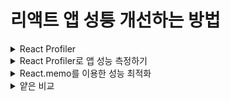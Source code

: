 # 리액트 앱 성틍 개선하는 방법

<details>
<summary>React Profiler</summary>

### 리액트 프로파일러란?
- React-Profilers는 React16.5에서 새로운 DevTools 프로파일러 플러그인에 대한 지원을 추가한다.
- 이 플러그인은 React의 Profiler API를 사용하여 React 애플리케이션의 성능 병목 현상을 식별하기 위해 렌더링되는 각 구성 요소에 대한 타이밍 정보를 수집한다.

#### 리액트 프로파일러를 이용한 성능 측정하기
- React Profilers를 이용하여 성능을 측정하기 위해 두 개의 컴포넌트를 생성 후 성능 비교를 해보자
![Alt text](image.png)
- A.js : 모든 요소를 하나의 컴포넌트에
- B.js : 여러 컴포넌트로 나눠주기
```javascript
// A.js
import React from 'react'

const A = ({message, posts}) => {
  return (
    <div>
        <h1>A Component</h1>
        <p>{message}</p>
        <ul>
            {posts.map(post => {
                return (
                    <li key={post.id}>
                        <p>{post.title}</p>
                    </li>
                )
            })}
        </ul>
    </div>
  )
}

export default A

// B.js
import React from 'react'

const Message = ({message}) => {
    return (
        <p>{message}</p>
    )
}

const ListItem = ({post}) => {
    return (
        <li key={post.id}>
            <p>{post.title}</p>
        </li>
    )
}

const List = ({posts}) => {
    return (
        <ul>
            {posts.map(post => (
                <ListItem key={post.id} post={post}/>
            ))}
        </ul>
    )
}

const B = ({message, posts}) => {
  return (
    <div>
        <h1>B Component</h1>
        <Message message={message}/>
        <List posts={posts}/>/
    </div>
  )
}

export default B
```

#### 가짜 데이터 가져오기
- 성능을 측정하기 위해 어느 정도 많은 데이터가 있을 시에 측정이 가능하기 때문에 가짜 데이터를 전달해주는 곳에 요청을 보내서 데이터를 받아온다.
```javascript
useEffect(() => {
    fetch('https://jsonplaceholder.typicode.com/posts')
        .then(response => response.json())
        .then(posts => setPosts(posts));
}, []);
```
- Response는 HTTP 응답 전체를 나타내는 객체로, JSON 본문 콘텐츠를 추출하기 위해서는 json()(en-US)메서드를 호출해야 한다.

#### useEffect
- 컴포는트가 랜더링될 때 특정 작업을 실행할 수 있도록 하는 Hook
- 여기서 App 컴포넌트가 한번 렌더링 된 후 jsonplaceholder라는 곳의 서버에 비동기 요청을 보내어 posts 데이터를 가져오기 위해 사용되었다.
- 현재는 profiler를 살펴보는 부분에 집중하기 위해 나중에 더 자세히 알아보도록 하자.

#### fetch() 메소드
- 원격 API에 요청을 보내기 위해 사용할 수 있는 메소드
- 전역 fetch() 메소드는 네트워크에서 리소스를 가져오는 프로세스를 시작하여 Response응답을 사용할 수 있게 되면 이행된 Promise 약속을 Return한다.

#### jsonplaceholder
- JSONPlaceholder는 가짜 데이터가 필요할 때마다 사용할 수 있는 무료 온라인 REST API
- posts, users, photos 등 여러 가지 가짜 데이터를 가져올 수 있다.
</details>
<details>
<summary>React Profiler로 앱 성능 측정하기</summary>

- 성능을 측정하기 위해 크롬 개발자 도구를 열고 Profiler 탭으로 이동
![Alt text](image-1.png)

- 여기서 프로파일링을 수행하여 성능 데이터를 기록하고 측정할 수 있다.
- 프로 파일링을 수행하려면 레코드 버튼을 클릭한다.
- Profiler는 컴포넌트가 재렌더링이 될 때마다 성능을 기록한다.
![Alt text](image-2.png)

- hello 입력했을 때 비교
![Alt text](image-3.png)

- A보다 B의 처리 시간이 더 느린 것을 확인할 수 있음
</details>
<details>
<summary>React.memo를 이용한 성능 최적화</summary>

![Alt text](image-4.png)
- 해당 설정을 사용할 경우 랜더링되는 부분을 하이라이팅해주어 바로 확인할 수 있다.

### 현재 앱에서 B 컴포넌트의 문제점
- 현재 B 컴포넌트는 B, List, ListItem, Message 컴포넌트로 나눠져 있다.
- 이렇게 나눠준 이유는 재사용성을 위해서도 있지만 각 컴포넌트의 렌더링 최적화를 위해서 이기도 하다. 
  - 예를 들어 input에서 글을 타이핑 할 때 원래는 Message 컴포넌트와 그 State 값을 가지고 있는 App 컴포넌트만 렌더링 되어야 하는데 현재는 상관이 없는 부분까지 렌더링되고 있다.

### React.memo 적용으로 문제 해결
- 위의 문제를 해결하기 위해 React.memo로 감싸주면 된다.
```javascript
import React from 'react'

const Message = React.memo(({message}) => {
    return (
        <p>{message}</p>
    )
});

const ListItem = React.memo(({post}) => {
    return (
        <li key={post.id}>
            <p>{post.title}</p>
        </li>
    )
});

const List = React.memo(({posts}) => {
    return (
        <ul>
            {posts.map(post => (
                <ListItem key={post.id} post={post}/>
            ))}
        </ul>
    )
});

const B = ({message, posts}) => {
  return (
    <div>
        <h1>B Component</h1>
        <Message message={message}/>
        <List posts={posts}/>/
    </div>
  )
}

export default B
```
![Alt text](image-5.png)
- React.memo 적용 결과 이 전과는 다르게 A 컴포넌트보다 B 컴포넌트가 랜더링 속도가 빨라진 것을 볼 수 있음

### React.memo()란?
- React는 먼저 컴포넌트를 렌더링한 후 이전에 렌더링 된 결과와 비교하여 DOM 업데이트를 결정한다.
- 만약 렌더링 결과가 이전과 다르다면, React는 DOM을 업데이트한다.
- 이 과정에서 만약 컴포넌트가 React.memo()로 둘러 쌓여 있다면, React는 컴포넌트를 렌더링하고 결과를 메모이징(Memoizing)한다.
- 그리고 다음 렌더링이 일어날 때 렌더링하는 컴포넌트의 props가 같다면, React는 메모이징(Memoizing)된 내용을 재사용한다.
  - props가 같다면 결과 값이 같은 것이기 때문에 굳이 다시 만들지 않고 재사용한다.

#### 메모이제이션(Memoization)이란?
- 메모이제이션은 주어진 입력값에 대한 결과를 저장함으로써 같은 입력값에 대해 함수가 한 번만 실행되는 것을 보장한다.
- 처음 렌더링할 때 결과를 메모이징 하고 다음 렌더링 시 props가 같기 때문에 메모이징 된 내용을 재사용한다.

### React.memo가 props를 비교하는 방법은?
- React.memo()는 props 혹은 props의 객체를 비교할 때 얕은(shallow)비교를 한다.

### React.memo props 비교 방식 수정하기
- 비교 방식을 원하는 대로 수정하고 싶다면 React.memo()의 두 번째 매개변수로 비교함수를 넣어주면 된다.
```javascript
// Example
React.memo(Component, [compareFunction(prevProps, nextProps)]);

function compareFunction(prevProps, nextProps) {
    return (
        prevProps.a === nextProps.a && prevProps.b === nextProps.b
    )
}
```

### React.memo 사용을 지양해야 하는 상황
- 렌더링 될 때 props가 다른 경우가 대부분인 컴포넌트를 생각해보면 메모이제이션 기법의 이점을 얻기 힘들다.
- props가 자주 변하는 컴포넌트를 React.memo()로 래핑 할지라도, React는 두 가지 작업을 리 렌더링 할 때마다 수행하게 된다.
  - 이전 props와 다음 props의 동등 비교를 위해 비교 함수를 수행
  - 비교 함수는 거의 항상 false를 반환할 것이기 때문에, React는 이전 렌더링 내용과 다음 렌더링 내용을 비교
  - 비교 함수의 결과는 대부분 false를 반환하기에 props 비교는 불필요하게 된다.

### React.memo()는 리 렌더링을 막기 위한 도구보다 성능 개선의 도구
- React에서는 성능 개선을 위한 하나의 도구로 메모이제이션을 사용한다.
- 대부분의 상황에서 React는 메모이징 된 컴포넌트의 리 렌더링을 피할 수 있지만, 렌더링을 막기 위해 메모이제이션에 너무 의존하면 안된다.(버그 유발 가능성이 있음)

### 결론
- 리액트에서 렌더링 성능 최적화를 위해선 React 컴포넌트를 분리하며, React.memo를 사용하면 된다. 또한 React.memo 사용은 항상 좋은 것은 아니기에 profiler를 이용해서 성능상 이점이 있는지 확인 후 사용하는 것이 좋다.

</details>
<details>
<summary>얕은 비교</summary>

</details>